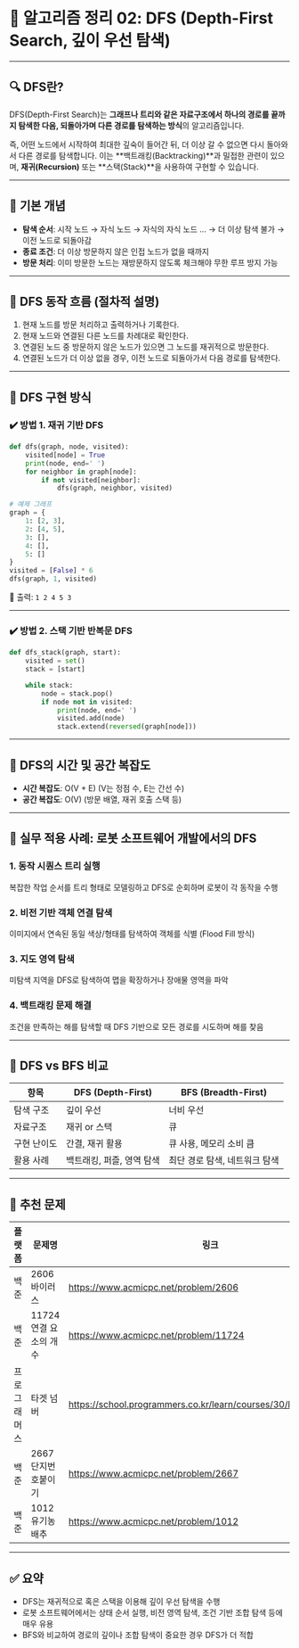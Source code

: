 
# 📌 알고리즘 정리 02: DFS (Depth-First Search, 깊이 우선 탐색)

---

## 🔍 DFS란?

DFS(Depth-First Search)는 **그래프나 트리와 같은 자료구조에서 하나의 경로를 끝까지 탐색한 다음, 되돌아가며 다른 경로를 탐색하는 방식**의 알고리즘입니다.

즉, 어떤 노드에서 시작하여 최대한 깊숙이 들어간 뒤, 더 이상 갈 수 없으면 다시 돌아와서 다른 경로를 탐색합니다. 이는 **백트래킹(Backtracking)**과 밀접한 관련이 있으며, **재귀(Recursion)** 또는 **스택(Stack)**을 사용하여 구현할 수 있습니다.

---

## 🧠 기본 개념

- **탐색 순서**: 시작 노드 → 자식 노드 → 자식의 자식 노드 ... → 더 이상 탐색 불가 → 이전 노드로 되돌아감
- **종료 조건**: 더 이상 방문하지 않은 인접 노드가 없을 때까지
- **방문 처리**: 이미 방문한 노드는 재방문하지 않도록 체크해야 무한 루프 방지 가능

---

## 🧮 DFS 동작 흐름 (절차적 설명)

1. 현재 노드를 방문 처리하고 출력하거나 기록한다.
2. 현재 노드와 연결된 다른 노드를 차례대로 확인한다.
3. 연결된 노드 중 방문하지 않은 노드가 있으면 그 노드를 재귀적으로 방문한다.
4. 연결된 노드가 더 이상 없을 경우, 이전 노드로 되돌아가서 다음 경로를 탐색한다.

---

## 🧪 DFS 구현 방식

### ✔️ 방법 1. 재귀 기반 DFS

```python
def dfs(graph, node, visited):
    visited[node] = True
    print(node, end=' ')
    for neighbor in graph[node]:
        if not visited[neighbor]:
            dfs(graph, neighbor, visited)

# 예제 그래프
graph = {
    1: [2, 3],
    2: [4, 5],
    3: [],
    4: [],
    5: []
}
visited = [False] * 6
dfs(graph, 1, visited)
```

📌 출력: `1 2 4 5 3`

---

### ✔️ 방법 2. 스택 기반 반복문 DFS

```python
def dfs_stack(graph, start):
    visited = set()
    stack = [start]

    while stack:
        node = stack.pop()
        if node not in visited:
            print(node, end=' ')
            visited.add(node)
            stack.extend(reversed(graph[node]))
```

---

## 🔧 DFS의 시간 및 공간 복잡도

- **시간 복잡도**: O(V + E) (V는 정점 수, E는 간선 수)
- **공간 복잡도**: O(V) (방문 배열, 재귀 호출 스택 등)

---

## 🤖 실무 적용 사례: 로봇 소프트웨어 개발에서의 DFS

### 1. 동작 시퀀스 트리 실행
복잡한 작업 순서를 트리 형태로 모델링하고 DFS로 순회하며 로봇이 각 동작을 수행

### 2. 비전 기반 객체 연결 탐색
이미지에서 연속된 동일 색상/형태를 탐색하여 객체를 식별 (Flood Fill 방식)

### 3. 지도 영역 탐색
미탐색 지역을 DFS로 탐색하여 맵을 확장하거나 장애물 영역을 파악

### 4. 백트래킹 문제 해결
조건을 만족하는 해를 탐색할 때 DFS 기반으로 모든 경로를 시도하며 해를 찾음

---

## 🧩 DFS vs BFS 비교

| 항목 | DFS (Depth-First) | BFS (Breadth-First) |
|------|-------------------|---------------------|
| 탐색 구조 | 깊이 우선 | 너비 우선 |
| 자료구조 | 재귀 or 스택 | 큐 |
| 구현 난이도 | 간결, 재귀 활용 | 큐 사용, 메모리 소비 큼 |
| 활용 사례 | 백트래킹, 퍼즐, 영역 탐색 | 최단 경로 탐색, 네트워크 탐색 |

---

## 📝 추천 문제

| 플랫폼 | 문제명 | 링크 |
|--------|--------|------|
| 백준 | 2606 바이러스 | https://www.acmicpc.net/problem/2606 |
| 백준 | 11724 연결 요소의 개수 | https://www.acmicpc.net/problem/11724 |
| 프로그래머스 | 타겟 넘버 | https://school.programmers.co.kr/learn/courses/30/lessons/43165 |
| 백준 | 2667 단지번호붙이기 | https://www.acmicpc.net/problem/2667 |
| 백준 | 1012 유기농 배추 | https://www.acmicpc.net/problem/1012 |

---

## ✅ 요약

- DFS는 재귀적으로 혹은 스택을 이용해 깊이 우선 탐색을 수행
- 로봇 소프트웨어에서는 상태 순서 실행, 비전 영역 탐색, 조건 기반 조합 탐색 등에 매우 유용
- BFS와 비교하여 경로의 깊이나 조합 탐색이 중요한 경우 DFS가 더 적합

